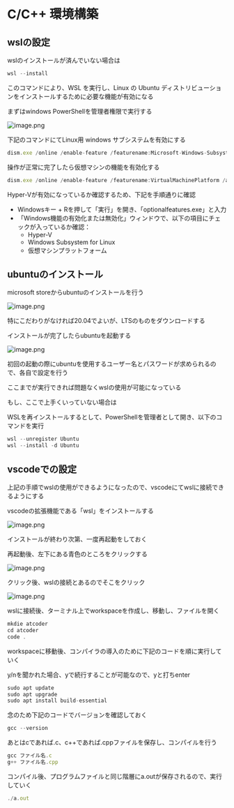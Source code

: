 # C/C++ 環境構築

## wslの設定

wslのインストールが済んでいない場合は

```jsx
wsl --install
```

このコマンドにより、WSL を実行し、Linux の Ubuntu ディストリビューションをインストールするために必要な機能が有効になる

まずはwindows PowerShellを管理者権限で実行する


![image.png](/c-c-/images/powershell.png)

下記のコマンドにてLinux用 windows サブシステムを有効にする

```jsx
dism.exe /online /enable-feature /featurename:Microsoft-Windows-Subsystem-Linux /all /norestart
```

操作が正常に完了したら仮想マシンの機能を有効化する

```jsx
dism.exe /online /enable-feature /featurename:VirtualMachinePlatform /all /norestart
```

Hyper-Vが有効になっているか確認するため、下記を手順通りに確認

- Windowsキー + Rを押して「実行」を開き、「optionalfeatures.exe」と入力
- 「Windows機能の有効化または無効化」ウィンドウで、以下の項目にチェックが入っているか確認：
    - Hyper-V
    - Windows Subsystem for Linux
    - 仮想マシンプラットフォーム

## ubuntuのインストール

microsoft storeからubuntuのインストールを行う

![image.png](c-c-/images/microsoft_store.png)

特にこだわりがなければ20.04でよいが、LTSのものをダウンロードする

インストールが完了したらubuntuを起動する

![image.png](attachment:d9a3423d-1534-4683-b259-5dd13042be2c:image.png)

初回の起動の際にubuntuを使用するユーザー名とパスワードが求められるので、各自で設定を行う

ここまでが実行できれば問題なくwslの使用が可能になっている

もし、ここで上手くいっていない場合は

WSLを再インストールするとして、PowerShellを管理者として開き、以下のコマンドを実行

```jsx
wsl --unregister Ubuntu
wsl --install -d Ubuntu
```

## vscodeでの設定

上記の手順でwslの使用ができるようになったので、vscodeにてwslに接続できるようにする

vscodeの拡張機能である「wsl」をインストールする

![image.png](attachment:9c116331-af72-471f-811d-0e70bc1bb34a:image.png)

インストールが終わり次第、一度再起動をしておく

再起動後、左下にある青色のところをクリックする

![image.png](attachment:1b8290a8-2def-41e7-8f62-c92878b7aaa1:image.png)

クリック後、wslの接続とあるのでそこをクリック

![image.png](attachment:59141493-93db-4b82-9e62-b5c04a7d917e:image.png)

wslに接続後、ターミナル上でworkspaceを作成し、移動し、ファイルを開く

```jsx
mkdie atcoder
cd atcoder
code .
```

workspaceに移動後、コンパイラの導入のために下記のコードを順に実行していく

y/nを聞かれた場合、yで続行することが可能なので、yと打ちenter

```jsx
sudo apt update
sudo apt upgrade
sudo apt install build-essential
```

念のため下記のコードでバージョンを確認しておく

```jsx
gcc --version
```

あとはcであれば.c、c++であれば.cppファイルを保存し、コンパイルを行う

```jsx
gcc ファイル名.c
g++ ファイル名.cpp
```

コンパイル後、プログラムファイルと同じ階層にa.outが保存されるので、実行していく

```jsx
./a.out
```
